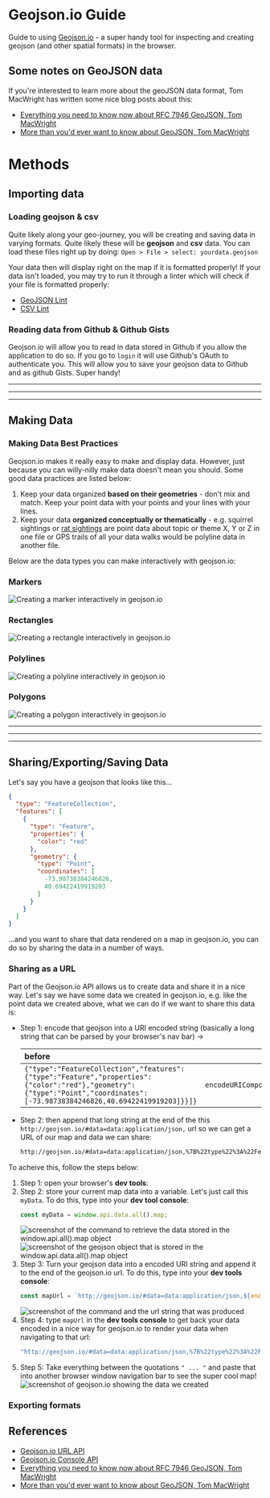 # Geojson.io Guide

Guide to using [Geojson.io](http://geojson.io) - a super handy tool for inspecting and creating geojson (and other spatial formats) in the browser.

## Some notes on GeoJSON data

If you're interested to learn more about the geoJSON data format, Tom MacWright has written some nice blog posts about this:

* [Everything you need to know now about RFC 7946 GeoJSON, Tom MacWright](https://macwright.org/2016/11/07/the-geojson-ietf-standard.html)
* [More than you'd ever want to know about GeoJSON, Tom MacWright](https://macwright.org/2015/03/23/geojson-second-bite.html)

# Methods

## Importing data

### Loading geojson & csv

Quite likely along your geo-journey, you will be creating and saving data in varying formats. Quite likely these will be **geojson** and **csv** data. You can load these files right up by doing: 
`Open > File > select: yourdata.geojson`

Your data then will display right on the map if it is formatted properly! If your data isn't loaded, you may try to run it through a linter which will check if your file is formatted properly:
* [GeoJSON Lint](http://www.geojsonlint.com/)
* [CSV Lint](https://csvlint.io/)


### Reading data from Github & Github Gists

Geojson.io will allow you to read in data stored in Github if you allow the application to do so. If you go to `login` it will use Github's OAuth to authenticate you. This will allow you to save your geojson data to Github and as github Gists. Super handy!


***
***
***

## Making Data

### Making Data Best Practices

Geojson.io makes it really easy to make and display data. However, just because you can willy-nilly make data doesn't mean you should. Some good data practices are listed below:

1. Keep your data organized **based on their geometries** - don't mix and match. Keep your point data with your points and your lines with your lines. 
2. Keep your data **organized conceptually or thematically** - e.g. squirrel sightings or [rat sightings](http://maptimeboston.github.io/leaflet-intro/) are point data about topic or theme X, Y or Z in one file or GPS trails of all your data walks would be polyline data in another file.

Below are the data types you can make interactively with geojson.io:

### Markers

![Creating a marker interactively in geojson.io](../assets/images/geojsonio__create--marker.gif)

### Rectangles

![Creating a rectangle interactively in geojson.io](../assets/images/geojsonio__create--rect.gif)

### Polylines

![Creating a polyline interactively in geojson.io](../assets/images/geojsonio__create--line.gif)

### Polygons

![Creating a polygon interactively in geojson.io](../assets/images/geojsonio__create--polygon.gif)


***
***
***

## Sharing/Exporting/Saving Data

Let's say you have a geojson that looks like this...

```json
{
  "type": "FeatureCollection",
  "features": [
    {
      "type": "Feature",
      "properties": {
        "color": "red"
      },
      "geometry": {
        "type": "Point",
        "coordinates": [
          -73.98738384246826,
          40.69422419919203
        ]
      }
    }
  ]
}
```

...and you want to share that data rendered on a map in geojson.io, you can do so by sharing the data in a number of ways. 

### Sharing as a URL

Part of the Geojson.io API allows us to create data and share it in a nice way. Let's say we have some data we created in geojson.io, e.g. like the point data we created above, what we can do if we want to share this data is:

* Step 1: encode that geojson into a URI encoded string (basically a long string that can be parsed by your browser's nav bar) → 

   | before    | → | after |
   |:----    | ---| ----- |
   |   `{"type":"FeatureCollection","features":{"type":"Feature","properties":{"color":"red"},"geometry":{"type":"Point","coordinates":[-73.98738384246826,40.69422419919203]}}]}`       |  `encodeURIComponent(JSON.stringify(myData))`  |  http://geojson.io/#data=data:application/json,%7B%22type%22%3A%22FeatureCollection%22%2C%22features%22%3A%5B%7B%22type%22%3A%22Feature%22%2C%22properties%22%3A%7B%22color%22%3A%22red%22%7D%2C%22geometry%22%3A%7B%22type%22%3A%22Point%22%2C%22coordinates%22%3A%5B-73.98738384246826%2C40.69422419919203%5D%7D%7D%5D%7D |

* Step 2: then append that long string at the end of the this `http://geojson.io/#data=data:application/json,` url so we can get a URL of our map and data we can share:
     ```txt
     http://geojson.io/#data=data:application/json,%7B%22type%22%3A%22FeatureCollection%22%2C%22features%22%3A%5B%7B%22type%22%3A%22Feature%22%2C%22properties%22%3A%7B%22color%22%3A%22red%22%7D%2C%22geometry%22%3A%7B%22type%22%3A%22Point%22%2C%22coordinates%22%3A%5B-73.98738384246826%2C40.69422419919203%5D%7D%7D%5D%7D
     ```

To acheive this, follow the steps below:

1. Step 1: open your browser's **dev tools**:
2. Step 2: store your current map data into a variable. Let's just call this `myData`. To do this, type into your **dev tool console**:
   ```js
   const myData = window.api.data.all().map;
   ```
   ![screenshot of the command to retrieve the data stored in the window.api.all().map object](../assets/images/geojsonio__share--01.png)
   ![screenshot of the geojson object that is stored in the window.api.data.all().map object](../assets/images/geojsonio__share--02.png)
3. Step 3: Turn your geojson data into a encoded URI string and append it to the end of the geojson.io url. To do this, type into your **dev tools console**:  
   ```js
   const mapUrl = `http://geojson.io/#data=data:application/json,${encodeURIComponent(JSON.stringify(myData))}`
   ```
   ![screenshot of the command and the url string that was produced](../assets/images/geojsonio__share--03.png)
4. Step 4: type `mapUrl` in the **dev tools console** to get back your data encoded in a nice way for geojson.io to render your data when navigating to that url:
     ```js
     "http://geojson.io/#data=data:application/json,%7B%22type%22%3A%22FeatureCollection%22%2C%22features%22%3A%5B%7B%22type%22%3A%22Feature%22%2C%22properties%22%3A%7B%22color%22%3A%22red%22%7D%2C%22geometry%22%3A%7B%22type%22%3A%22Point%22%2C%22coordinates%22%3A%5B-73.98738384246826%2C40.69422419919203%5D%7D%7D%5D%7D"
     ```
5. Step 5: Take everything between the quotations `" ... "` and paste that into another browser window navigation bar to see the super cool map!
  ![screenshot of geojson.io showing the data we created](../assets/images/geojsonio__share--05.png)

### Exporting formats




## References

* [Geojson.io URL API](https://github.com/mapbox/geojson.io/blob/gh-pages/API.md#url-api)
* [Geojson.io Console API](https://github.com/mapbox/geojson.io/blob/gh-pages/API.md#console-api)
* [Everything you need to know now about RFC 7946 GeoJSON, Tom MacWright](https://macwright.org/2016/11/07/the-geojson-ietf-standard.html)
* [More than you'd ever want to know about GeoJSON, Tom MacWright](https://macwright.org/2015/03/23/geojson-second-bite.html)
